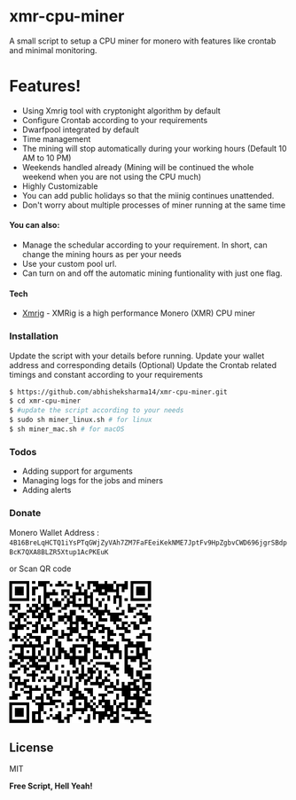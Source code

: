 # xmr-cpu-miner
A small script to setup a CPU miner for monero with features like crontab and minimal monitoring.

# Features!

  - Using Xmrig tool with cryptonight algorithm by default
  - Configure Crontab according to your requirements
  - Dwarfpool integrated by default
  - Time management
  - The mining will stop automatically during your working hours (Default 10 AM to 10 PM)
  - Weekends handled already (Mining will be continued the whole weekend when you are not using the CPU much)
  - Highly Customizable
  - You can add public holidays so that the miinig continues unattended.
  - Don't worry about multiple processes of miner running at the same time


#### You can also:
  - Manage the schedular according to your requirement. In short, can change the mining hours as per your needs
  - Use your custom pool url.
  - Can turn on and off the automatic mining funtionality with just one flag.


#### Tech
* [Xmrig](https://github.com/xmrig/xmrig) - XMRig is a high performance Monero (XMR) CPU miner


### Installation
Update the script with your details before running.
Update your wallet address and corresponding details
(Optional) Update the Crontab related timings and constant according to your requirements 

```sh
$ https://github.com/abhisheksharma14/xmr-cpu-miner.git
$ cd xmr-cpu-miner
$ #update the script according to your needs
$ sudo sh miner_linux.sh # for linux
$ sh miner_mac.sh # for macOS
```

### Todos

 - Adding support for arguments
 - Managing logs for the jobs and miners
 - Adding alerts

### Donate
Monero Wallet Address : `4B16BreLqHCTQ1iYsPTqGWjZyVAh7ZM7FaFEeiKekNME7JptFv9HpZgbvCWD696jgrSBdpBcK7QXA8BLZR5Xtup1AcPKEuK`

or Scan QR code


![](https://raw.githubusercontent.com/abhisheksharma14/xmr-cpu-miner/master/mymonero.png)

License
----
MIT

**Free Script, Hell Yeah!**
